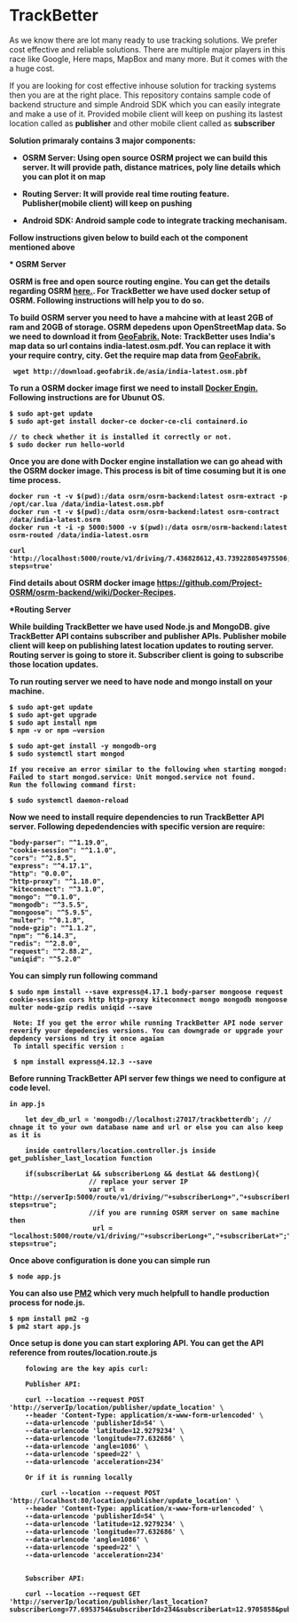 
# TrackBetter
As we know there are lot many ready to use tracking solutions. We prefer cost effective and reliable solutions. There are multiple major players in this race like Google, Here maps, MapBox and many more. But it comes with the a huge cost.

If you are looking for cost effective inhouse solution for tracking systems then you are at the right place. This repository contains sample code of backend structure and simple Android SDK which you can easily integrate and make a use of it. Provided mobile client will keep on pushing its lastest location called as <b>publisher</b> and other mobile client called as <b>subscriber

Solution primaraly contains 3 major components:

 * <b>OSRM Server: </b> Using open source OSRM project we can build this server. It will provide path, distance matrices, poly line                   details which you can plot it on map

* <b>Routing Server: </b> It will provide real time routing feature. Publisher(mobile client) will keep on pushing

* <b>Android SDK:</b> Android sample code to integrate tracking mechanisam.

Follow instructions given below to build each ot the component mentioned above

*<b> OSRM Server</b>

OSRM is free and open source routing engine. You can get the details regarding OSRM <a href="https://github.com/Project-OSRM/osrm-backend">here.</a>. For TrackBetter we have used docker setup of OSRM. Following instructions will help you to do so.

To build OSRM server you need to have a mahcine with at least 2GB of ram and 20GB of storage. OSRM depedens upon OpenStreetMap data. So we need to download it from <a href="http://download.geofabrik.de/">GeoFabrik.</a> 
Note: TrackBetter uses India's map data so url contains india-latest.osm.pdf. You can replace it with your require contry, city. Get the require map data from <a href="http://download.geofabrik.de/">GeoFabrik.</a> 

     wget http://download.geofabrik.de/asia/india-latest.osm.pbf
     
To run a OSRM docker image first we need to install <a href="https://docs.docker.com/engine/install/">Docker Engin.</a> Following instructions are for Ubunut OS.

    $ sudo apt-get update  
    $ sudo apt-get install docker-ce docker-ce-cli containerd.io  
    
    // to check whether it is installed it correctly or not.
    $ sudo docker run hello-world

Once you are done with Docker engine installation we can go ahead with the OSRM docker image. This process is bit of time cosuming but it is one time process.

    docker run -t -v $(pwd):/data osrm/osrm-backend:latest osrm-extract -p /opt/car.lua /data/india-latest.osm.pbf
    docker run -t -v $(pwd):/data osrm/osrm-backend:latest osrm-contract /data/india-latest.osrm
    docker run -t -i -p 5000:5000 -v $(pwd):/data osrm/osrm-backend:latest osrm-routed /data/india-latest.osrm
    
    curl 'http://localhost:5000/route/v1/driving/7.436828612,43.739228054975506;7.417058944702148,43.73284046244549?steps=true'
    
Find details about OSRM docker image https://github.com/Project-OSRM/osrm-backend/wiki/Docker-Recipes.

*<b>Routing Server</b>

While building TrackBetter we have used Node.js and MongoDB. give TrackBetter API contains subscriber and publisher APIs. Publisher mobile client will keep on publishing latest location updates to routing server. Routing server is going to store it. Subscriber client is going to subscribe those location updates.

To run routing server we need to have node and mongo install on your machine.

    $ sudo apt-get update
    $ sudo apt-get upgrade
    $ sudo apt install npm
    $ npm -v or npm –version
    
    $ sudo apt-get install -y mongodb-org
    $ sudo systemctl start mongod
    
    If you receive an error similar to the following when starting mongod:
    Failed to start mongod.service: Unit mongod.service not found.
    Run the following command first:
    
    $ sudo systemctl daemon-reload
    
Now we need to install require dependencies to run TrackBetter API server. Following depedendencies with specific version are require:

    "body-parser": "^1.19.0",
    "cookie-session": "^1.1.0",
    "cors": "^2.8.5",
    "express": "^4.17.1",
    "http": "0.0.0",
    "http-proxy": "^1.18.0",
    "kiteconnect": "^3.1.0",
    "mongo": "^0.1.0",
    "mongodb": "^3.5.5",
    "mongoose": "^5.9.5",
    "multer": "^0.1.8",
    "node-gzip": "^1.1.2",
    "npm": "^6.14.3",
    "redis": "^2.8.0",
    "request": "^2.88.2",
    "uniqid": "^5.2.0"
    
You can simply run following command
   
    $ sudo npm install --save express@4.17.1 body-parser mongoose request cookie-session cors http http-proxy kiteconnect mongo mongodb mongoose multer node-gzip redis uniqid --save
    
     Note: If you get the error while running TrackBetter API node server reverify your depedencies versions. You can downgrade or upgrade your depdency versions nd try it once agaian
     To intall specific version :
     
     $ npm install express@4.12.3 --save
     
Before running TrackBetter API server few things we need to configure at code level. 

    in app.js

		let dev_db_url = 'mongodb://localhost:27017/trackbetterdb'; // chnage it to your own database name and url or else you can also keep as it is

		inside controllers/location.controller.js inside get_publisher_last_location function 

		if(subscriberLat && subscriberLong && destLat && destLong){
						// replace your server IP
		                var url = "http://serverIp:5000/route/v1/driving/"+subscriberLong+","+subscriberLat+";"+destLong+","+destLat+"?steps=true";
		                //if you are running OSRM server on same machine then 
		                 url = "localhost:5000/route/v1/driving/"+subscriberLong+","+subscriberLat+";"+destLong+","+destLat+"?steps=true";
                     
Once above configuration is done you can simple run 

    $ node app.js
    
You can also use <a href="https://pm2.keymetrics.io/">PM2</a> which very much helpfull to handle production process for node.js. 

    $ npm install pm2 -g
    $ pm2 start app.js

Once setup is done you can start exploring API. You can get the API reference from routes/location.route.js
	
		folowing are the key apis curl:

		Publisher API:

		curl --location --request POST 'http://serverIp/location/publisher/update_location' \
		--header 'Content-Type: application/x-www-form-urlencoded' \
		--data-urlencode 'publisherId=54' \
		--data-urlencode 'latitude=12.9279234' \
		--data-urlencode 'longitude=77.632686' \
		--data-urlencode 'angle=1086' \
		--data-urlencode 'speed=22' \
		--data-urlencode 'acceleration=234'

		Or if it is running locally

			curl --location --request POST 'http://localhost:80/location/publisher/update_location' \
		--header 'Content-Type: application/x-www-form-urlencoded' \
		--data-urlencode 'publisherId=54' \
		--data-urlencode 'latitude=12.9279234' \
		--data-urlencode 'longitude=77.632686' \
		--data-urlencode 'angle=1086' \
		--data-urlencode 'speed=22' \
		--data-urlencode 'acceleration=234'	


		Subscriber API:

		curl --location --request GET 'http://serverIp/location/publisher/last_location?subscriberLong=77.6953754&subscriberId=234&subscriberLat=12.9705858&publisherId=123'
